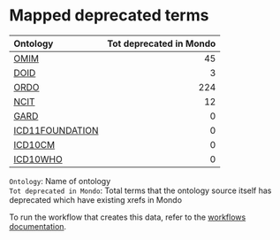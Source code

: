 # Mapped deprecated terms
| Ontology                                                  |   Tot deprecated in Mondo |
|:----------------------------------------------------------|--------------------------:|
| [OMIM](./mapped_deprecated_omim.md)                       |                        45 |
| [DOID](./mapped_deprecated_doid.md)                       |                         3 |
| [ORDO](./mapped_deprecated_ordo.md)                       |                       224 |
| [NCIT](./mapped_deprecated_ncit.md)                       |                        12 |
| [GARD](./mapped_deprecated_gard.md)                       |                         0 |
| [ICD11FOUNDATION](./mapped_deprecated_icd11foundation.md) |                         0 |
| [ICD10CM](./mapped_deprecated_icd10cm.md)                 |                         0 |
| [ICD10WHO](./mapped_deprecated_icd10who.md)               |                         0 |

`Ontology`: Name of ontology    
`Tot deprecated in Mondo`: Total terms that the ontology source itself has deprecated which have existing xrefs in Mondo

To run the workflow that creates this data, refer to the [workflows documentation](../developer/workflows.md).